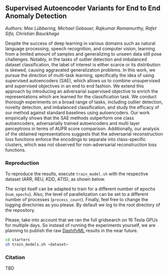 
## Supervised Autoencoder Variants for End to End Anomaly Detection

*Authors: Max Lübbering, Michael Gebauer, Rajkumar Ramamurthy, Rafet Sifa, Christian Bauckhage*

Despite the success of deep learning in various domains such as natural language processing, speech recognition, and computer vision, learning from a limited amount of samples and generalizing to unseen data still pose challenges. Notably, in the tasks of outlier detection and imbalanced dataset classification, the label of interest is either scarce or its distribution is skewed, causing aggravated generalization problems.
In this work, we pursue the direction of multi-task learning, specifically the idea of using supervised autoencoders (SAE), which allows us to combine unsupervised and supervised objectives in an end to end fashion. We extend this approach by introducing an adversarial supervised objective to enrich the representations which are learned for the classification task. We conduct thorough experiments on a broad range of tasks, including outlier detection, novelty detection, and imbalanced classification, and study the efficacy of our method against standard baselines using autoencoders. Our work empirically shows that the SAE methods outperform one class autoencoders, adversarially trained autoencoders and multi layer perceptrons in terms of AUPR score comparison. Additionally, our analysis of the obtained representations suggests that the adversarial reconstruction loss functions enforce the encodings to separate into class-specific clusters, which was not observed for non-adversarial reconstruction loss functions.  


### Reproduction
To reproduce the results, execute `train_model.sh` with the respective dataset (ARR, REU, KDD, ATIS), as shown below. 

The script itself can be adapted to train for a different number of epochs (`num_epochs`). Also, the level of parallelization can be set to a different number of processes (`process_count`). Finally, feel free to change the logging directories as you please. By default we log to the root directory of the repository.

Please, take into account that we ran the full gridsearch on 16 Tesla GPUs for multiple days. So instead of running the experiments yourself, we are planning to publish the raw [DashifyML](https://github.com/dashifyML/dashifyML) results in the near future. 

```bash
cd starters
sh train_models.sh <dataset>
```

### Citation

TBD
